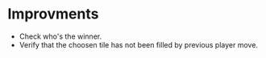 # Improvments

- Check who's the winner.
- Verify that the choosen tile has not been filled by previous player move.
